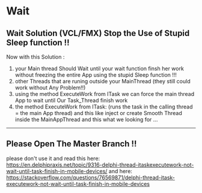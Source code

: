 # Wait
Wait Solution (VCL/FMX)
Stop the Use of Stupid Sleep function !!
---------
  Now with this Solution :
  1) your Main thread Should Wait until your wait function finsh her work without freezing the entire App using the stupid Sleep function !!!
  2) other Threads that are runing outside your MainThread (they still could work without Any Problem!!)
  3) using the method ExecuteWork from ITask we can force the main thread App to wait until Our Task_Thread finish work
  4) the method ExecuteWork from ITask: (runs the task in the calling thread = the main App thread) and this like inject or create Smooth Thread inside the MainAppThread and this what we looking for ...
---------
Please Open The Master Branch !!
---
please don't use it and read this here:
https://en.delphipraxis.net/topic/9316-delphi-thread-itaskexecutework-not-wait-until-task-finish-in-mobile-devices/
and here:
https://stackoverflow.com/questions/76569871/delphi-thread-itask-executework-not-wait-until-task-finish-in-mobile-devices

